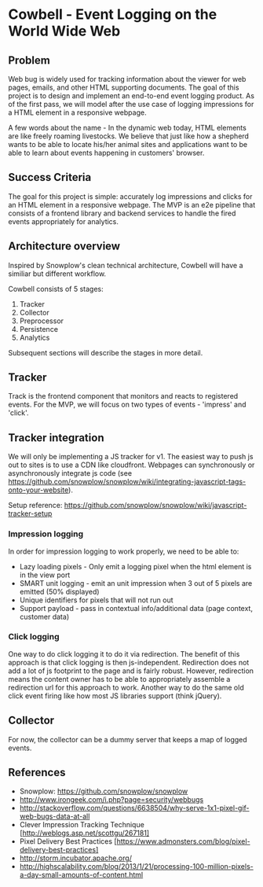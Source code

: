 # Cowbell - Event Logging on the World Wide Web

## Problem

Web bug is widely used for tracking information about the viewer for web pages, emails, and other HTML supporting documents. The goal of this project is to design and implement an end-to-end event logging product. As of the first pass, we will model after the use case of logging impressions for a HTML element in a responsive webpage. 

A few words about the name - In the dynamic web today, HTML elements are like freely roaming livestocks. We believe that just like how a shepherd wants to be able to locate his/her animal sites and applications want to be able to learn about events happening in customers' browser. 

## Success Criteria

The goal for this project is simple: accurately log impressions and clicks for an HTML element in a responsive webpage. The MVP is an e2e pipeline that consists of a frontend library and backend services to handle the fired events appropriately for analytics.

## Architecture overview

Inspired by Snowplow's clean technical architecture, Cowbell will have a similiar but different workflow. 

Cowbell consists of 5 stages:

1. Tracker
2. Collector
3. Preprocessor
4. Persistence
5. Analytics

Subsequent sections will describe the stages in more detail. 

## Tracker

Track is the frontend component that monitors and reacts to registered events. For the MVP, we will focus on two types of events - 'impress' and 'click'.

## Tracker integration

We will only be implementing a JS tracker for v1. The easiest way to push js out to sites is to use a CDN like cloudfront. Webpages can synchronously or asynchronously integrate js code (see https://github.com/snowplow/snowplow/wiki/integrating-javascript-tags-onto-your-website).


Setup reference: https://github.com/snowplow/snowplow/wiki/javascript-tracker-setup

### Impression logging

In order for impression logging to work properly, we need to be able to:

+ Lazy loading pixels - Only emit a logging pixel when the html element is in the view port
+ SMART unit logging - emit an unit impression when 3 out of 5 pixels are emitted (50% displayed)
+ Unique identifiers for pixels that will not run out
+ Support payload - pass in contextual info/additional data (page context, customer data)

### Click logging

One way to do click logging it to do it via redirection. The benefit of this approach is that click logging is then js-independent. Redirection does not add a lot of js footprint to the page and is fairly robust. However, redirection means the content owner has to be able to appropriately assemble a redirection url for this approach to work. Another way to do the same old click event firing like how most JS libraries support (think jQuery).

## Collector

For now, the collector can be a dummy server that keeps a map of logged events.


## References
+ Snowplow: https://github.com/snowplow/snowplow
+ http://www.irongeek.com/i.php?page=security/webbugs
+ http://stackoverflow.com/questions/6638504/why-serve-1x1-pixel-gif-web-bugs-data-at-all
+ Clever Impression Tracking Technique [http://weblogs.asp.net/scottgu/267181]
+ Pixel Delivery Best Practices [https://www.admonsters.com/blog/pixel-delivery-best-practices]
+ http://storm.incubator.apache.org/
+ http://highscalability.com/blog/2013/1/21/processing-100-million-pixels-a-day-small-amounts-of-content.html

